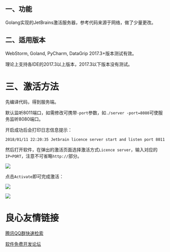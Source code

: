 ## 一、功能

Golang实现的JetBrains激活服务器，参考代码来源于网络，做了少量更改。

## 二、适用版本

WebStorm, Goland, PyCharm, DataGrip 2017.3+版本测试有效。

理论上支持各IDE的2017.3以上版本，2017.3以下版本没有测试。

# 三、激活方法

先编译代码，得到服务端。

默认监听8011端口，如需修改可携带`-port`参数，如`./server -port=8080`可使服务监听8080端口。

开启成功后会打印日志信息提示：

```
2018/01/11 22:20:35 Jetbrain licence server start and listen port 8011
```

然后打开软件，在弹出的激活页面选择激活方式`Licence server`，输入对应的`IP+PORT`，注意不可省略`http://`部分。

![](http://ww1.sinaimg.cn/large/005wtJ8cgy1fnd19qyi8hj30ce0c0t8y.jpg)

点击`Activate`即可完成激活：

![](http://ww1.sinaimg.cn/large/005wtJ8cgy1fnd19qwyl3j309g031glh.jpg)

![](http://ww1.sinaimg.cn/large/005wtJ8cgy1fnd19rihz9j30hs0b4gpr.jpg)





 # 良心友情链接

[腾讯QQ群快速检索](http://u.720life.cn/s/8cf73f7c)

[软件免费开发论坛](http://u.720life.cn/s/bbb01dc0)